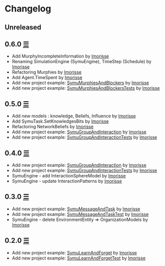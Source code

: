 # Changelog

## Unreleased

## 0.6.0 [☰](https://github.com/lmorisse/symu/compare/v0.6.0..v0.5.0)
* Add MurphyIncompleteInformation by [lmorisse](https://github.com/lmorisse)
* Renaming SimulationEngine (SymuEngine), TimeStep (Schedule) by [lmorisse](https://github.com/lmorisse)
* Refactoring Murphies by [lmorisse](https://github.com/lmorisse)
* Add Agent.TimeSpent by [lmorisse](https://github.com/lmorisse)
* Add new project example: [SymuMurphiesAndBlockers](https://github.com/lmorisse/Symu/tree/master/Symu%20examples/SymuMurphiesAndBlockers) by [lmorisse](https://github.com/lmorisse)
* Add new project example: [SymuMurphiesAndBlockersTests](https://github.com/lmorisse/Symu/tree/master/Symu%20examples/SymuMurphiesAndBlockersTests) by [lmorisse](https://github.com/lmorisse)

## 0.5.0 [☰](https://github.com/lmorisse/symu/compare/v0.5.0..v0.4.0)
* Add new models : knowledge, Beliefs, Influence by [lmorisse](https://github.com/lmorisse)
* Add SymuTask.SetKnowledgesBits by [lmorisse](https://github.com/lmorisse)
* Refactoring NetworkBeliefs by [lmorisse](https://github.com/lmorisse)
* Add new project example: [SymuGroupAndInteraction](https://github.com/lmorisse/Symu/tree/master/Symu%20examples/SymuBeliefsAndInfluence) by [lmorisse](https://github.com/lmorisse)
* Add new project example: [SymuGroupAndInteractionTests](https://github.com/lmorisse/Symu/tree/master/Symu%20examples/SymuBeliefsAndInfluenceTests) by [lmorisse](https://github.com/lmorisse)

## 0.4.0 [☰](https://github.com/lmorisse/symu/compare/v0.4.0..v0.3.0)
* Add new project example: [SymuGroupAndInteraction](https://github.com/lmorisse/Symu/tree/master/Symu%20examples/SymuGroupAndInteraction) by [lmorisse](https://github.com/lmorisse)
* Add new project example: [SymuGroupAndInteractionTests](https://github.com/lmorisse/Symu/tree/master/Symu%20examples/SymuGroupAndInteractionTests) by [lmorisse](https://github.com/lmorisse)
* SymuEngine - add InteractionSphereModel by [lmorisse](https://github.com/lmorisse)
* SymuEngine - update InteractionPatterns by [lmorisse](https://github.com/lmorisse)

## 0.3.0 [☰](https://github.com/lmorisse/symu/compare/v0.3.0..v0.2.0)
* Add new project example: [SymuMessageAndTask](https://github.com/lmorisse/Symu/tree/master/Symu%20examples/SymuMessageAndTask) by [lmorisse](https://github.com/lmorisse)
* Add new project example: [SymuMessageAndTaskTest](https://github.com/lmorisse/Symu/tree/master/Symu%20examples/SymuMessageAndTaskTests) by [lmorisse](https://github.com/lmorisse)
* SymuEngine - delete EnvironmentEntity => OrganizationModels by [lmorisse](https://github.com/lmorisse)

## 0.2.0 [☰](https://github.com/lmorisse/symu/compare/v0.2.0..v0.1.0)
* Add new project example: [SymuLearnAndForget](https://github.com/lmorisse/Symu/tree/master/Symu%20examples/SymuLearnAndForget) by [lmorisse](https://github.com/lmorisse)
* Add new project example: [SymuLearnAndForgetTest](https://github.com/lmorisse/Symu/tree/master/Symu%20examples/SymuLearnAndForgetTests) by [lmorisse](https://github.com/lmorisse)

